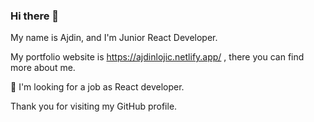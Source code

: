 ### Hi there 👋

My name is Ajdin, and I'm Junior React Developer.

My portfolio website is https://ajdinlojic.netlify.app/ , there you can find more about me.

🔭 I'm looking for a job as React developer.

Thank you for visiting my GitHub profile.

<!--
**ajdinl/ajdinl** is a ✨ _special_ ✨ repository because its `README.md` (this file) appears on your GitHub profile.

Here are some ideas to get you started:

- 🔭 I’m currently working on ...
- 🌱 I’m currently learning ...
- 👯 I’m looking to collaborate on ...
- 🤔 I’m looking for help with ...
- 💬 Ask me about ...
- 📫 How to reach me: ...
- 😄 Pronouns: ...
- ⚡ Fun fact: ...
-->
